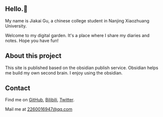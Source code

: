 ## Hello.👋

My name is Jiakai Gu, a chinese college student in Nanjing Xiaozhuang University. 

Welcome to my digital garden. It's a place where I share my diaries and notes. Hope you have fun!


## About this project

This site is published based on the obsidian publish service. Obsidian helps me build my own second brain. I enjoy using the obsidian.


## Contact

Find me on [GitHub](https://github.com/Jaya0455), [Bilibili](https://space.bilibili.com/488592525), [Twitter](https://twitter.com/jaya0455).

Mail me at 2260016947@qq.com
